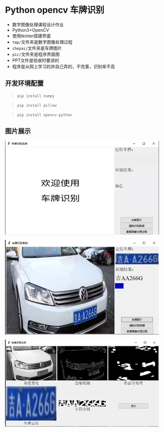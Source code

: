 # Python opencv 车牌识别

+ 数字图像处理课程设计作业
+ Python3+OpenCV
+ 使用tkinter搭建界面
+ `tmp/`文件夹是数字图像处理过程
+ `chepai/`文件夹是车牌图片
+ `pic/`文件夹是程序界面图
+ PPT文件是验收时要讲的
+ 程序是从网上学习的并自己弄的，不完善，识别率不高

## 开发环境配置
> `pip install numpy`

> `pip install pillow`

> `pip install opencv-python`

## 图片展示

![首界面](pic/01.png)

![识别结果](pic/02.jpg)

![图像处理过程](pic/035.png)
